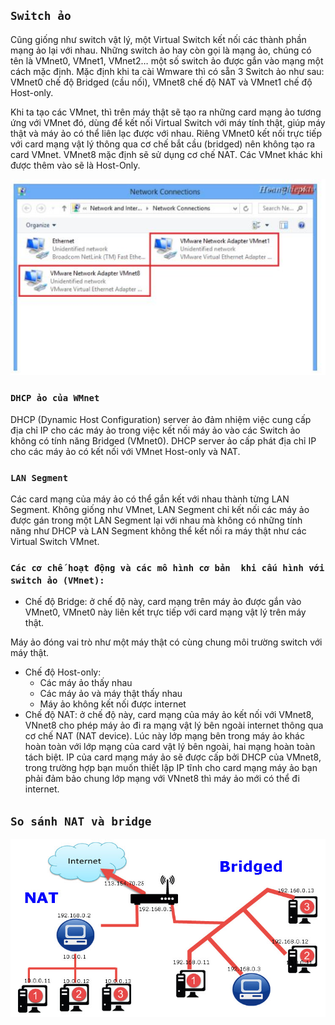 ## `Switch ảo`
Cũng giống như switch vật lý, một Virtual Switch kết nối các thành phần mạng ảo lại với nhau. Những  switch ảo hay còn gọi là mạng ảo, chúng có tên là VMnet0, VMnet1, VMnet2… một số switch ảo được gắn vào mạng một cách mặc định. Mặc định khi ta cài Wmware thì có sẵn 3 Switch ảo như sau: VMnet0 chế độ Bridged (cầu nối), VMnet8 chế độ NAT và VMnet1 chế độ Host-only.

Khi ta tạo các VMnet, thì trên máy thật sẽ tạo ra những card mạng ảo tương ứng với VMnet đó, dùng để kết nối Virtual Switch với máy tính thật, giúp máy thật và máy ảo có thể liên lạc được với nhau. Riêng VMnet0 kết nối trực tiếp với card mạng vật lý thông qua cơ chế bắt cầu (bridged) nên không tạo ra card VMnet. VMnet8 mặc định sẽ sử dụng cơ chế NAT. Các VMnet khác khi được thêm vào sẽ là Host-Only.

![switch-ao](../img/switch-ao1.JPG)
### `DHCP ảo của WMnet`
DHCP (Dynamic Host Configuration) server ảo đảm nhiệm việc cung cấp địa chỉ IP cho các máy ảo trong việc kết nối máy ảo vào các Switch ảo không có tính năng Bridged (VMnet0).  DHCP  server ảo cấp phát địa chỉ IP cho các máy ảo có kết nối với VMnet Host-only và NAT.

### `LAN Segment`
Các card mạng của máy ảo có thể gắn kết với nhau thành từng LAN Segment. Không giống như VMnet, LAN Segment chỉ kết nối các máy ảo được gán trong một LAN Segment lại với nhau mà không có những tính năng như DHCP và LAN Segment không thể kết nối ra máy thật như các Virtual Switch VMnet.

### `Các cơ chế hoạt động và các mô hình cơ bản  khi cấu hình với switch ảo (VMnet):`
- Chế độ Bridge: ở chế độ này, card mạng trên máy ảo được gắn vào VMnet0, VMnet0 này liên kết trực tiếp với card mạng vật lý trên máy thật.

Máy ảo đóng vai trò như một máy thật có cùng chung môi trường switch với máy thật.
- Chế độ Host-only: 
     + Các máy ảo thấy nhau
     + Các máy ảo và máy thật thấy nhau
     + Máy ảo không kết nối được internet
- Chế độ NAT:
ở chế độ này, card mạng của máy ảo kết nối với VMnet8, VNnet8 cho phép máy ảo đi ra mạng vật lý bên ngoài internet thông qua cơ chế NAT (NAT device). Lúc này lớp mạng bên trong máy ảo khác hoàn toàn với lớp mạng của card vật lý bên ngoài, hai mạng hoàn toàn tách biệt. IP của card mạng máy ảo sẽ được cấp bởi DHCP của VMnet8, trong trường hợp bạn muốn thiết lập IP tĩnh cho card mạng máy ảo bạn phải đảm bảo chung lớp mạng với VNnet8 thì máy ảo mới có thể đi internet.

## `So sánh NAT và bridge`
![NAT-Bridged](../img/NAT-Bridged.jpg)
